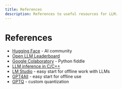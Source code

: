 ```yaml
---
title: References
description: References to useful resources for LLM.
---
```


# References

* [Hugging Face](https://huggingface.co/) - AI community
* [Open LLM Leaderboard](https://huggingface.co/spaces/open-llm-leaderboard/open_llm_leaderboard)
* [Google Colaboratory](https://colab.research.google.com/) - Python fiddle
* [LLM inference in C/C++](https://github.com/ggerganov/llama.cpp)
* [LM Studio](https://lmstudio.ai/) - easy start for offline work with LLMs
* [GPT4All](https://www.nomic.ai/gpt4all) - easy start for offline use
* [GPTQ](https://github.com/IST-DASLab/gptq) - custom quantization
